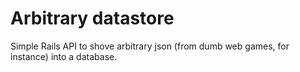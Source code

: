 # Arbitrary datastore

Simple Rails API to shove arbitrary json (from dumb web games, for instance) into a database.